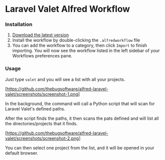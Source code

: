 # Laravel Valet Alfred Workflow

### Installation
1. [Download the latest version](https://github.com/thebugsoftware/alfred-laravel-valet/releases/downloads/v0.0.1/laravel-valet.alfredworkflow)
2. Install the workflow by double-clicking the `.alfredworkflow` file
3. You can add the workflow to a category, then click `Import` to finish importing. You will now see the workflow listed in the left sidebar of your Workflows preferences pane.

### Usage

Just type `valet` and you will see a list with all your projects.

[https://github.com/thebugsoftware/alfred-laravel-valet/screenshots/screenshot-1.png]

In the background, the command will call a Python script that will scan for Laravel Valet's defined paths.

After the script finds the paths, it then scans the pats defined and will list all the directories/projects that it finds.

[https://github.com/thebugsoftware/alfred-laravel-valet/screenshots/screenshot-2.png]

You can then select one project from the list, and it will be opened in your default browser.
